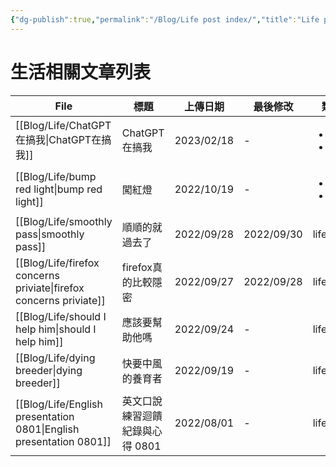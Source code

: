 ```yaml
---
{"dg-publish":true,"permalink":"/Blog/Life post index/","title":"Life post index","tags":["blog"]}
---
```



# 生活相關文章列表

| File                                                                  | 標題                 | 上傳日期       | 最後修改       | 類別                                  |
| --------------------------------------------------------------------- | ------------------ | ---------- | ---------- | ----------------------------------- |
| [[Blog/Life/ChatGPT在搞我\|ChatGPT在搞我]]                               | ChatGPT在搞我         | 2023/02/18 | \-         | <ul><li>blog</li><li>life</li></ul> |
| [[Blog/Life/bump red light\|bump red light]]                       | 闖紅燈                | 2022/10/19 | \-         | <ul><li>blog</li><li>life</li></ul> |
| [[Blog/Life/smoothly pass\|smoothly pass]]                         | 順順的就過去了            | 2022/09/28 | 2022/09/30 | life                                |
| [[Blog/Life/firefox concerns priviate\|firefox concerns priviate]] | firefox真的比較隱密      | 2022/09/27 | 2022/09/28 | life                                |
| [[Blog/Life/should I help him\|should I help him]]                 | 應該要幫助他嗎            | 2022/09/24 | \-         | life                                |
| [[Blog/Life/dying breeder\|dying breeder]]                         | 快要中風的養育者           | 2022/09/19 | \-         | life                                |
| [[Blog/Life/English presentation 0801\|English presentation 0801]] | 英文口說練習迴饋紀錄與心得 0801 | 2022/08/01 | \-         | life                                |
